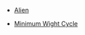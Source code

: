 - [Alien](https://www.geeksforgeeks.org/problems/alien-dictionary/1)

- [Minimum Wight Cycle ](https://www.geeksforgeeks.org/problems/minimum-weight-cycle/1)